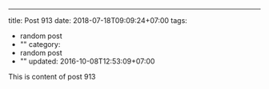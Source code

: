 ---
title: Post 913
date: 2018-07-18T09:09:24+07:00
tags:
  - random post
  - ""
category:
  - random post
  - ""
updated: 2016-10-08T12:53:09+07:00

This is content of post 913